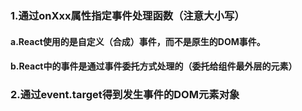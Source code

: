 
### 1.通过onXxx属性指定事件处理函数（注意大小写）
#### a.React使用的是自定义（合成）事件，而不是原生的DOM事件。
#### b.React中的事件是通过事件委托方式处理的（委托给组件最外层的元素）
### 2.通过event.target得到发生事件的DOM元素对象